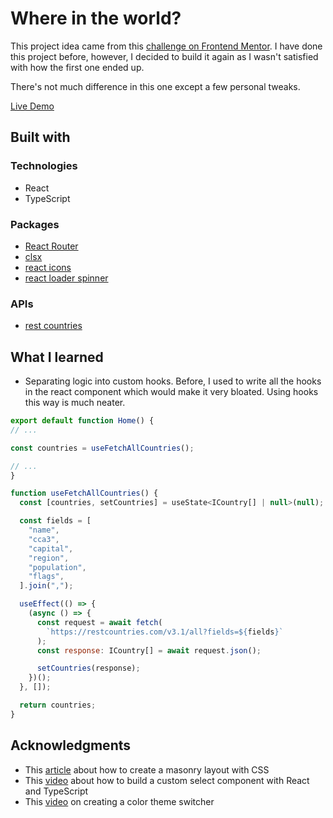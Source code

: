 # Where in the world?

This project idea came from this [challenge on Frontend Mentor](https://www.frontendmentor.io/challenges/rest-countries-api-with-color-theme-switcher-5cacc469fec04111f7b848ca). I have done this project before, however, I decided to build it again as I wasn't satisfied with how the first one ended up.

There's not much difference in this one except a few personal tweaks.

[Live Demo](https://whereintheworld.onrender.com/)

## Built with

### Technologies

- React
- TypeScript

### Packages

- [React Router](https://www.npmjs.com/package/react-router-dom)
- [clsx](https://www.npmjs.com/package/clsx)
- [react icons](https://www.npmjs.com/package/react-icons)
- [react loader spinner](https://www.npmjs.com/package/react-loader-spinner)

### APIs

- [rest countries](https://restcountries.com/)

## What I learned

- Separating logic into custom hooks. Before, I used to write all the hooks in the react component which would make it very bloated. Using hooks this way is much neater.

```js
export default function Home() {
// ...

const countries = useFetchAllCountries();

// ...
}

function useFetchAllCountries() {
  const [countries, setCountries] = useState<ICountry[] | null>(null);

  const fields = [
    "name",
    "cca3",
    "capital",
    "region",
    "population",
    "flags",
  ].join(",");

  useEffect(() => {
    (async () => {
      const request = await fetch(
        `https://restcountries.com/v3.1/all?fields=${fields}`
      );
      const response: ICountry[] = await request.json();

      setCountries(response);
    })();
  }, []);

  return countries;
}
```

## Acknowledgments

- This [article](https://w3bits.com/css-masonry/) about how to create a masonry layout with CSS
- This [video](https://www.youtube.com/watch?v=bAJlYgeovlg&t=1830s&ab_channel=WebDevSimplified) about how to build a custom select component with React and TypeScript
- This [video](https://www.youtube.com/watch?v=fyuao3G-2qg&t=1499s&ab_channel=KevinPowell) on creating a color theme switcher
